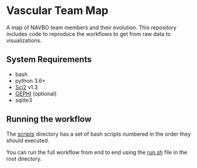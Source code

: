 # Vascular Team Map

A map of NAVBO team members and their evolution. This repository includes code to reproduce the workflows to get from raw data to visualizations.

## System Requirements

* bash
* python 3.6+
* [Sci2](https://sci2.cns.iu.edu/) v1.3
* [GEPHI](https://gephi.org/) (optional)
* sqlite3

## Running the workflow

The [scripts](scripts) directory has a set of bash scripts numbered in the order they should executed.

You can run the full workflow from end to end using the [run.sh](run.sh) file in the root directory.
